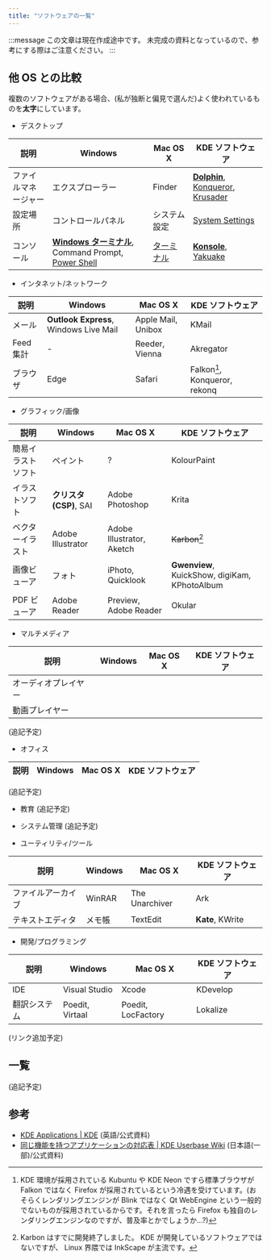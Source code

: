 ```yaml
---
title: "ソフトウェアの一覧"
---
```

:::message
この文章は現在作成途中です。
未完成の資料となっているので、参考にする際はご注意ください。
:::

## 他 OS との比較
複数のソフトウェアがある場合、(私が独断と偏見で選んだ)よく使われているものを**太字**にしています。

- デスクトップ

| 説明 | Windows | Mac OS X | KDE ソフトウェア |
| ---- | ------- | -------- | ---------------- |
| ファイルマネージャー | エクスプローラー | Finder | **[Dolphin]**, [Konqueror], [Krusader] |
| 設定場所 | コントロールパネル | システム設定 | [System Settings] |
| コンソール | **[Windows ターミナル]**, Command Prompt, [Power Shell] | [ターミナル] | **[Konsole]**, [Yakuake] |

[Dolphin]: https://apps.kde.org/dolphin "Dolphin | KDE Applications"
[Konqueror]: https://apps.kde.org/konqueror "Konqureror | KDE Applications"
[Krusader]: https://krusader.org "Krusader | Krusader"
[System Settings]: https://userbase.kde.org/System_Settings/ja "System Settings | KDE Userbase Wiki"
[Windows ターミナル]: https://aka.ms/terminal "Windows Terminal | Microsoft Store"
[Power Shell]: https://microsoft.com/powershell "Power Shell ドキュメント | Microsoft Learn"
[ターミナル]: https://support.apple.com/ja-jp/guide/terminal/welcome/mac "ターミナルユーザガイド | Apple Support"
[Konsole]: https://konsole.kde.org "Konsole | Konsole"
[Yakuake]: https://apps.kde.org/yakuake "Yakuake | KDE Applications"

- インタネット/ネットワーク

| 説明 | Windows | Mac OS X | KDE ソフトウェア |
| ---- | ------- | -------- | ---------------- |
| メール | **Outlook Express**, Windows Live Mail | Apple Mail, Unibox | KMail |
| Feed 集計 | - | Reeder, Vienna | Akregator |
| ブラウザ | Edge | Safari | Falkon[^1], Konqueror, rekonq |

[^1]: KDE 環境が採用されている Kubuntu や KDE Neon ですら標準ブラウザが Falkon ではなく Firefox が採用されているという冷遇を受けています。(おそらくレンダリングエンジンが Blink ではなく Qt WebEngine という一般的でないものが採用されているからです。それを言ったら Firefox も独自のレンダリングエンジンなのですが、普及率とかでしょうか…?)

- グラフィック/画像

| 説明 | Windows | Mac OS X | KDE ソフトウェア |
| ---- | ------- | -------- | ---------------- |
| 簡易イラストソフト | ペイント | ? | KolourPaint |
| イラストソフト | **クリスタ (CSP)**, SAI | Adobe Photoshop | Krita |
| ベクターイラスト | Adobe Illustrator | Adobe Illustrator, Aketch | ~~Karbon~~[^2] |
| 画像ビューア | フォト | iPhoto, Quicklook | **Gwenview**, KuickShow, digiKam, KPhotoAlbum |
| PDF ビューア | Adobe Reader | Preview, Adobe Reader | Okular |

[^2]: Karbon はすでに開発終了しました。 KDE が開発しているソフトウェアではないですが、 Linux 界隈では InkScape が主流です。

- マルチメディア

| 説明 | Windows | Mac OS X | KDE ソフトウェア |
| ---- | ------- | -------- | ---------------- |
| オーディオプレイヤー | | | |
| 動画プレイヤー| | | |
(追記予定)

- オフィス

| 説明 | Windows | Mac OS X | KDE ソフトウェア |
| ---- | ------- | -------- | ---------------- |
(追記予定)

- 教育
(追記予定)

- システム管理
(追記予定)

- ユーティリティ/ツール

| 説明 | Windows | Mac OS X | KDE ソフトウェア |
| ---- | ------- | -------- | ---------------- |
| ファイルアーカイブ | WinRAR | The Unarchiver | Ark |
| テキストエディタ | メモ帳 | TextEdit | **Kate**, KWrite |

- 開発/プログラミング

| 説明 | Windows | Mac OS X | KDE ソフトウェア |
| ---- | ------- | -------- | ---------------- |
| IDE | Visual Studio | Xcode | KDevelop |
| 翻訳システム | Poedit, Virtaal | Poedit, LocFactory | Lokalize |

(リンク追加予定)

## 一覧
(追記予定)
<!--
それぞれのソフトウェアの特徴を完結に書く。
(うえの一覧にのっていないソフトウェアだけここに記載してもいいかもしれない。)
- グラフィック系
  - Kdenlive - 動画編集ソフト
  - Krita - ペイントソフト

- オフィス系
  - Okular - ドキュメントビューア

- 基本ソフトウェア
  - Dolphin - ファイル管理ソフト
  - Konsole - ターミナル
  - Ark - 圧縮/展開ソフト
  - Gwenview - 画像ビューア
  - Spectable - スクリーンショット機能
  - Plasma System Monitor - システム管理

- 開発系
  - Kate - テキストエディター

- その他
  - KDE Connect - 携帯と連携
-->

## 参考
- [KDE Applications | KDE](https://apps.kde.org) (英語/公式資料)
- [同じ機能を持つアプリケーションの対応表 | KDE Userbase Wiki](https://userbase.kde.org/Table_of_equivalent_applications/ja) (日本語(一部)/公式資料)
